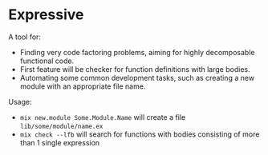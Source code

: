# Expressive

A tool for:

- Finding very code factoring problems, aiming for highly decomposable functional code.
- First feature will be checker for function definitions with large bodies.
- Automating some common development tasks, such as creating a new module with an appropriate file name.

Usage:

- `mix new.module Some.Module.Name` will create a file `lib/some/module/name.ex`
- `mix check --lfb` will search for functions with bodies consisting of more than 1 single expression